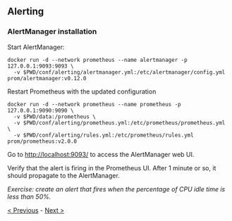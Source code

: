 ## Alerting

### AlertManager installation

Start AlertManager:

```
docker run -d --network prometheus --name alertmanager -p 127.0.0.1:9093:9093 \
  -v $PWD/conf/alerting/alertmanager.yml:/etc/alertmanager/config.yml  prom/alertmanager:v0.12.0
```

Restart Prometheus with the updated configuration

```
docker run -d --network prometheus --name prometheus -p 127.0.0.1:9090:9090 \
  -v $PWD/data:/prometheus \
  -v $PWD/conf/alerting/prometheus.yml:/etc/prometheus/prometheus.yml \
  -v $PWD/conf/alerting/rules.yml:/etc/prometheus/rules.yml prom/prometheus:v2.0.0
```

Go to <http://localhost:9093/> to access the AlertManager web UI.

Verify that the alert is firing in the Prometheus UI. After 1 minute or so, it
should propagate to the AlertManager.

*Exercise: create an alert that fires when the percentage of CPU idle time is less than 50%.*

[< Previous](PromQL.md) - [Next >](Grafana.md)
